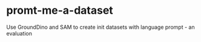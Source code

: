 # promt-me-a-dataset
Use GroundDino and SAM to create init datasets with language prompt - an evaluation
